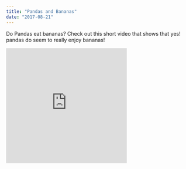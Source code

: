 ```yaml
---
title: "Pandas and Bananas"
date: "2017-08-21"
---
```


Do Pandas eat bananas? Check out this short video that shows that yes! pandas do
seem to really enjoy bananas!

<iframe width="330" height="315" src="https://www.youtube.com/embed/4SZl1r2O_bY" frameborder="0" allowfullscreen></iframe>